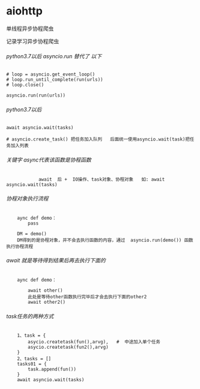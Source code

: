 # aiohttp
单线程异步协程爬虫

记录学习异步协程爬虫

######  python3.7以后 asyncio.run  替代了  以下

    # loop = asyncio.get_event_loop()
    # loop.run_until_complete(run(urls))
    # loop.close()
    
    asyncio.run(run(urls))

######  python3.7以后
    await asyncio.wait(tasks)

    # asyncio.create_task() 把任务加入队列   后面统一使用asyncio.wait(task)把任务加入列表
    
    
######  关键字  async代表该函数是协程函数
                await  后 +  IO操作、task对象、协程对象   如: await asyncio.wait(tasks)

######  协程对象执行流程
        aync def demo：
            pass
         
        DM = demo()
        DM得到的是协程对象，并不会去执行函数的内容，通过  asyncio.run(demo()) 函数执行协程流程

###### await 就是等待得到结果后再去执行下面的
        aync def demo：
            
            await other()
            此处是等待other函数执行完毕后才会去执行下面的other2
            await other2()
        
###### task任务的两种方式
        1、task = {
            asycio.createtask(fun(),arvg),   #  中途加入单个任务
            asycio.createtask(fun2(),arvg)
        }
        2、tasks = []
        tasks01 = {
            task.append(fun())
        }      
        await asyncio.wait(tasks)
        
        

